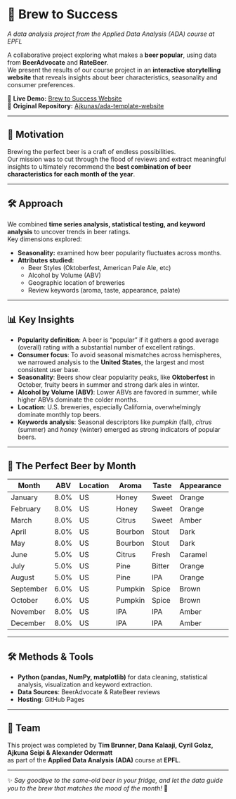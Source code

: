 # 🍺 Brew to Success  
*A data analysis project from the Applied Data Analysis (ADA) course at EPFL*  

A collaborative project exploring what makes a **beer popular**, using data from **BeerAdvocate** and **RateBeer**.  
We present the results of our course project in an **interactive storytelling website** that reveals insights about beer characteristics, seasonality and consumer preferences.  

🔗 **Live Demo:** [Brew to Success Website](https://ajkunas.github.io/ada-template-website/)  
📂 **Original Repository:** [Ajkunas/ada-template-website](https://github.com/Ajkunas/ada-template-website)  

---

## 🌟 Motivation

Brewing the perfect beer is a craft of endless possibilities.  
Our mission was to cut through the flood of reviews and extract meaningful insights to ultimately recommend the **best combination of beer characteristics for each month of the year**.  

---

## 🛠️ Approach

We combined **time series analysis, statistical testing, and keyword analysis** to uncover trends in beer ratings.  
Key dimensions explored:

- **Seasonality:** examined how beer popularity fluctuates across months.  
- **Attributes studied:**  
  - Beer Styles (Oktoberfest, American Pale Ale, etc)
  - Alcohol by Volume (ABV)  
  - Geographic location of breweries  
  - Review keywords (aroma, taste, appearance, palate)

---

## 📊 Key Insights

- **Popularity definition**: A beer is “popular” if it gathers a good average (overall) rating with a substantial number of excellent ratings.
- **Consumer focus**: To avoid seasonal mismatches across hemispheres, we narrowed analysis to the **United States**, the largest and most consistent user base.
- **Seasonality**: Beers show clear popularity peaks, like **Oktoberfest** in October, fruity beers in summer and strong dark ales in winter.  
- **Alcohol by Volume (ABV)**: Lower ABVs are favored in summer, while higher ABVs dominate the colder months.  
- **Location**: U.S. breweries, especially California, overwhelmingly dominate monthly top beers.  
- **Keywords analysis**: Seasonal descriptors like *pumpkin* (fall), *citrus* (summer) and *honey* (winter) emerged as strong indicators of popular beers.  

---

## 🍻 The Perfect Beer by Month

| Month      | ABV  | Location | Aroma   | Taste   | Appearance | Palate  |
|------------|------|----------|---------|---------|------------|---------|
| January    | 8.0% | US       | Honey   | Sweet   | Orange     | Light   |
| February   | 8.0% | US       | Honey   | Sweet   | Orange     | Light   |
| March      | 8.0% | US       | Citrus  | Sweet   | Amber      | Medium  |
| April      | 8.0% | US       | Bourbon | Stout   | Dark       | Thick   |
| May        | 8.0% | US       | Bourbon | Stout   | Dark       | Thick   |
| June       | 5.0% | US       | Citrus  | Fresh   | Caramel    | Medium  |
| July       | 5.0% | US       | Pine    | Bitter  | Orange     | Medium  |
| August     | 5.0% | US       | Pine    | IPA     | Orange     | Light   |
| September  | 6.0% | US       | Pumpkin | Spice   | Brown      | Light   |
| October    | 6.0% | US       | Pumpkin | Spice   | Brown      | Light   |
| November   | 8.0% | US       | IPA     | IPA     | Amber      | Medium  |
| December   | 8.0% | US       | IPA     | IPA     | Amber      | Medium  |

---

## 🛠️ Methods & Tools

- **Python (pandas, NumPy, matplotlib)** for data cleaning, statistical analysis, visualization and keyword extraction.
- **Data Sources**: BeerAdvocate & RateBeer reviews
- **Hosting**: GitHub Pages  

---

## 🙌 Team

This project was completed by **Tim Brunner, Dana Kalaaji, Cyril Golaz, Ajkuna Seipi & Alexander Odermatt**  
as part of the **Applied Data Analysis (ADA)** course at **EPFL**.  

---

✨ *Say goodbye to the same-old beer in your fridge, and let the data guide you to the brew that matches the mood of the month!* 🍻  

